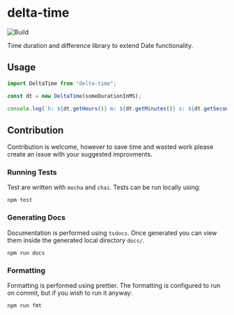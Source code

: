 # delta-time

![Build](https://github.com/Liamdoult/delta-time/workflows/Build/badge.svg)

Time duration and difference library to extend Date functionality.

## Usage

```javascript
import DeltaTime from "delta-time";

const dt = new DeltaTime(someDurationInMS);

console.log(`h: ${dt.getHours()} m: ${dt.getMinutes()} s: ${dt.getSeconds()}`);
```

## Contribution

Contribution is welcome, however to save time and wasted work please create an issue with your suggested improvments.

### Running Tests

Test are written with `mocha` and `chai`. Tests can be run locally using:

    npm test

### Generating Docs

Documentation is performed using `tsdocs`. Once generated you can view them inside the generated local directory `docs/`.

    npm run docs

### Formatting

Formatting is performed using prettier. The formatting is configured to run on commit, but if you wish to run it anyway:

    npm run fmt
